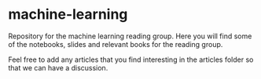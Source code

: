 # machine-learning
Repository for the machine learning reading group. Here you will find some of the notebooks, slides and relevant books for the reading group. 

Feel free to add any articles that you find interesting in the articles folder so that we can have a discussion. 
